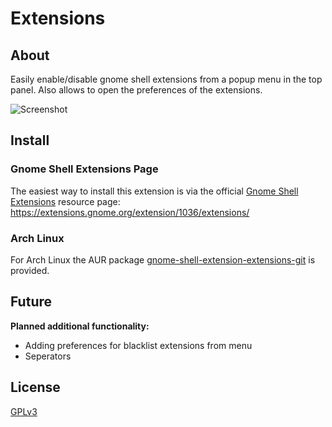 # Extensions
## About
Easily enable/disable gnome shell extensions from a popup menu in the top panel. Also allows to open the preferences of the extensions.

![Screenshot](https://raw.githubusercontent.com/petres/gnome-shell-extension-extensions/master/img/extensions.png)

## Install

### Gnome Shell Extensions Page
The easiest way to install this extension is via the official [Gnome Shell Extensions](https://extensions.gnome.org) resource page: https://extensions.gnome.org/extension/1036/extensions/

### Arch Linux
For Arch Linux the AUR package [gnome-shell-extension-extensions-git](https://aur4.archlinux.org/packages/gnome-shell-extension-extensions-git/) is provided. 

## Future
**Planned additional functionality:**
* Adding preferences for blacklist extensions from menu
* Seperators

## License
[GPLv3](http://www.gnu.org/licenses/gpl-3.0.en.html)
